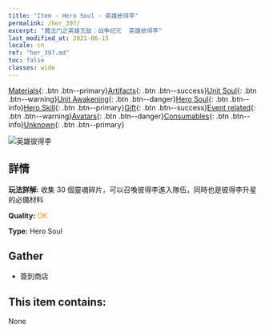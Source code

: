 ```yaml
---
title: "Item - Hero Soul - 英雄彼得李"
permalink: /her_397/
excerpt: "魔法门之英雄无敌：战争纪元  英雄彼得李"
last_modified_at: 2021-06-15
locale: cn
ref: "her_397.md"
toc: false
classes: wide
---
```

 [Materials](/ItemsCN/){: .btn .btn--primary}[Artifacts](/ItemsCN/Artifacts/){: .btn .btn--success}[Unit Soul](/ItemsCN/UnitSoul/){: .btn .btn--warning}[Unit Awakening](/ItemsCN/UnitAwakening/){: .btn .btn--danger}[Hero Soul](/ItemsCN/HeroSoul/){: .btn .btn--info}[Hero Skill](/ItemsCN/HeroSkill/){: .btn .btn--primary}[Gift](/ItemsCN/Gift/){: .btn .btn--success}[Event related](/ItemsCN/Events/){: .btn .btn--warning}[Avatars](/ItemsCN/Avatars/){: .btn .btn--danger}[Consumables](/ItemsCN/Consumables/){: .btn .btn--info}[Unknown](/ItemsCN/Unknown/){: .btn .btn--primary}

 ![英雄彼得李](/images/h/h_PeterLee.jpg)

## 詳情
 **玩法詳解:** 收集 30 個靈魂碎片，可以召喚彼得李進入隊伍，同時也是彼得李升星的必備材料

 **Quality:** <span style="color: #FF8C00">OK</span>

 **Type:** Hero Soul

## Gather

*    簽到商店 

## This item contains:

  None


